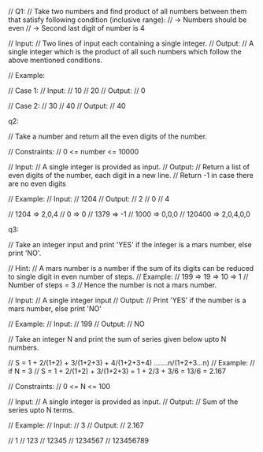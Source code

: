 // Q1: 
// Take two numbers and find product of all numbers between them that satisfy following condition (inclusive range):
// -> Numbers should be even
// -> Second last digit of number is 4

// Input:
// Two lines of input each containing a single integer.
// Output:
// A single integer which is the product of all such numbers which follow the above mentioned conditions.

// Example:

// Case 1:
// Input:
// 10
// 20
// Output:
// 0

// Case 2:
// 30
// 40
// Output:
// 40




q2: 

// Take a number and return all the even digits of the number.

// Constraints:
// 0 <= number <= 10000

// Input:
// A single integer is provided as input.
// Output:
// Return a list of even digits of the number, each digit in a new line.
// Return -1 in case there are no even digits

// Example:
// Input:
// 1204
// Output:
// 2
// 0
// 4

// 1204 =>  2,0,4 
// 0 =>  0 
// 1379 => -1 
// 1000 =>  0,0,0
// 120400 => 2,0,4,0,0



q3: 

// Take an integer input and print 'YES' if the integer is a mars number, else print 'NO'.

// Hint:
// A mars number is a number if the sum of its digits can be reduced to single digit in even number of steps.
// Example:
// 199 => 19 => 10 => 1
// Number of steps = 3
// Hence the number is not a mars number.

// Input:
// A single integer input
// Output:
// Print 'YES' if the number is a mars number, else print 'NO'

// Example:
// Input:
// 199
// Output:
// NO



<!-- q4: -->

// Take an integer N and print the sum of series given below upto N numbers.

//  S = 1 + 2/(1+2) + 3/(1+2+3) + 4/(1+2+3+4) …….n/(1+2+3...n)
// Example:
// if N = 3
// S = 1 + 2/(1+2) + 3/(1+2+3) = 1 + 2/3 + 3/6 = 13/6 = 2.167

// Constraints:
// 0 <= N <= 100

// Input:
// A single integer is provided as input.
// Output:
// Sum of the series upto N terms.

// Example:
// Input:
// 3
// Output:
// 2.167



<!-- q5 -->

// 1
// 123
// 12345
// 1234567
// 123456789
